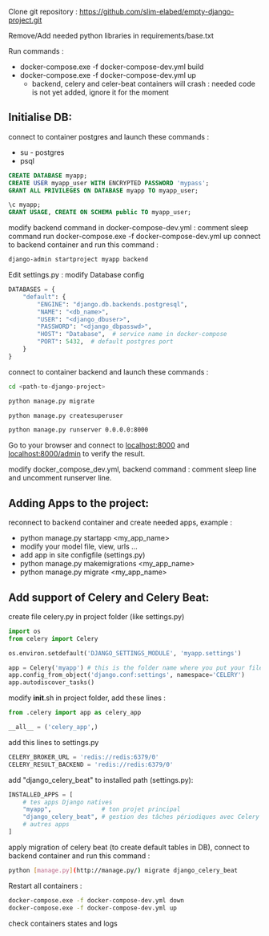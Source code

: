 Clone git repository : https://github.com/slim-elabed/empty-django-project.git

Remove/Add needed python libraries in requirements/base.txt

Run commands :

- docker-compose.exe -f docker-compose-dev.yml build
- docker-compose.exe -f docker-compose-dev.yml up
    - backend, celery and celer-beat containers will crash : needed code is not yet added, ignore it for the moment

## Initialise DB:

connect to container postgres and launch these commands :

- su - postgres
- psql
```sql
CREATE DATABASE myapp;
CREATE USER myapp_user WITH ENCRYPTED PASSWORD 'mypass';
GRANT ALL PRIVILEGES ON DATABASE myapp TO myapp_user;

\c myapp;
GRANT USAGE, CREATE ON SCHEMA public TO myapp_user;
```    
modify backend command in docker-compose-dev.yml : comment sleep command
run docker-compose.exe -f docker-compose-dev.yml up
connect to backend container and run this command :

```bash
django-admin startproject myapp backend
```
Edit settings.py : modify Database config
```python
DATABASES = {
    "default": {
        "ENGINE": "django.db.backends.postgresql",
        "NAME": "<db_name>",
        "USER": "<django_dbuser>",
        "PASSWORD": "<django_dbpasswd>",
        "HOST": "Database",  # service name in docker-compose
        "PORT": 5432,  # default postgres port
    }
}
```
connect to container backend and launch these commands :

```bash
cd <path-to-django-project>

python manage.py migrate

python manage.py createsuperuser

python manage.py runserver 0.0.0.0:8000

```

Go to your browser and connect to [localhost:8000](http://localhost:8000) and [localhost:8000/admin](http://localhost:8000/admin) to verify the result.

modify docker_compose_dev.yml, backend command : comment sleep line and uncomment runserver line.

## Adding Apps to the project:

reconnect to backend container and create needed apps, example :

- python manage.py startapp <my_app_name>
- modify your model file, view, urls …
- add app in site configfile (settings.py)
- python manage.py makemigrations  <my_app_name>
- python manage.py migrate <my_app_name>

## Add support of Celery and Celery Beat:

create file celery.py in project folder (like settings.py)

```python
import os
from celery import Celery

os.environ.setdefault('DJANGO_SETTINGS_MODULE', 'myapp.settings')

app = Celery('myapp') # this is the folder name where you put your file celery.py
app.config_from_object('django.conf:settings', namespace='CELERY')
app.autodiscover_tasks()

```

modify __init__.sh in project folder, add these lines :

```python
from .celery import app as celery_app

__all__ = ('celery_app',)

```

add this lines to settings.py

```python
CELERY_BROKER_URL = 'redis://redis:6379/0'
CELERY_RESULT_BACKEND = 'redis://redis:6379/0'

```

add "django_celery_beat" to installed path (settings.py):

```python
INSTALLED_APPS = [
    # tes apps Django natives
    "myapp",              # ton projet principal
    "django_celery_beat", # gestion des tâches périodiques avec Celery Beat
    # autres apps
]

```

apply migration of celery beat (to create default tables in DB), connect to backend container and run this command : 

```bash
python [manage.py](http://manage.py/) migrate django_celery_beat

```

Restart all containers :

```bash
docker-compose.exe -f docker-compose-dev.yml down
docker-compose.exe -f docker-compose-dev.yml up
```

check containers states and logs
